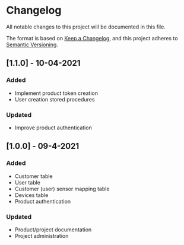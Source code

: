 # Changelog
All notable changes to this project will be documented in this file.

The format is based on [Keep a Changelog](https://keepachangelog.com/en/1.0.0/),
and this project adheres to [Semantic Versioning](https://semver.org/spec/v2.0.0.html).

## [1.1.0] - 10-04-2021
### Added
- Implement product token creation
- User creation stored procedures

### Updated
- Improve product authentication

## [1.0.0] - 09-4-2021
### Added
- Customer table
- User table
- Customer (user) sensor mapping table
- Devices table
- Product authentication

### Updated
- Product/project documentation
- Project administration
